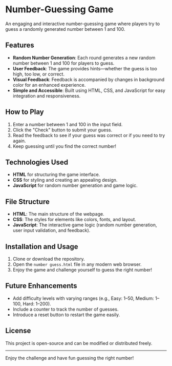 # Number-Guessing Game

An engaging and interactive number-guessing game where players try to guess a randomly generated number between 1 and 100.

## Features

- **Random Number Generation**: Each round generates a new random number between 1 and 100 for players to guess.
- **User Feedback**: The game provides hints—whether the guess is too high, too low, or correct.
- **Visual Feedback**: Feedback is accompanied by changes in background color for an enhanced experience.
- **Simple and Accessible**: Built using HTML, CSS, and JavaScript for easy integration and responsiveness.

## How to Play

1. Enter a number between 1 and 100 in the input field.
2. Click the "Check" button to submit your guess.
3. Read the feedback to see if your guess was correct or if you need to try again.
4. Keep guessing until you find the correct number!

## Technologies Used

- **HTML** for structuring the game interface.
- **CSS** for styling and creating an appealing design.
- **JavaScript** for random number generation and game logic.

## File Structure

- **HTML**: The main structure of the webpage.
- **CSS**: The styles for elements like colors, fonts, and layout.
- **JavaScript**: The interactive game logic (random number generation, user input validation, and feedback).

## Installation and Usage

1. Clone or download the repository.
2. Open the `number guess.html` file in any modern web browser.
3. Enjoy the game and challenge yourself to guess the right number!

## Future Enhancements

- Add difficulty levels with varying ranges (e.g., Easy: 1–50, Medium: 1–100, Hard: 1–200).
- Include a counter to track the number of guesses.
- Introduce a reset button to restart the game easily.

## License

This project is open-source and can be modified or distributed freely.

---

Enjoy the challenge and have fun guessing the right number!
